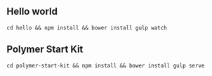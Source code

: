 ## Hello world

``
cd hello && npm install && bower install
gulp watch
``

## Polymer Start Kit

``
cd polymer-start-kit && npm install && bower install
gulp serve
``